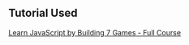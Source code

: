 ## Tutorial Used

[Learn JavaScript by Building 7 Games - Full Course](https://www.youtube.com/watch?v=lhNdUVh3qCc)